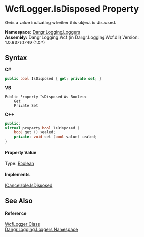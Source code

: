 # WcfLogger.IsDisposed Property 
 

Gets a value indicating whether this object is disposed.

**Namespace:**&nbsp;<a href="N_Dangr_Logging_Loggers">Dangr.Logging.Loggers</a><br />**Assembly:**&nbsp;Dangr.Logging.Wcf (in Dangr.Logging.Wcf.dll) Version: 1.0.6375.1749 (1.0.*)

## Syntax

**C#**<br />
``` C#
public bool IsDisposed { get; private set; }
```

**VB**<br />
``` VB
Public Property IsDisposed As Boolean
	Get
	Private Set
```

**C++**<br />
``` C++
public:
virtual property bool IsDisposed {
	bool get () sealed;
	private: void set (bool value) sealed;
}
```


#### Property Value
Type: <a href="http://msdn2.microsoft.com/en-us/library/a28wyd50" target="_blank">Boolean</a>

#### Implements
<a href="P_Dangr_Util_ICancelable_IsDisposed">ICancelable.IsDisposed</a><br />

## See Also


#### Reference
<a href="T_Dangr_Logging_Loggers_WcfLogger">WcfLogger Class</a><br /><a href="N_Dangr_Logging_Loggers">Dangr.Logging.Loggers Namespace</a><br />